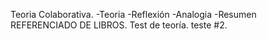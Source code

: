 Teoria Colaborativa.
-Teoria
-Reflexión
-Analogia
-Resumen
REFERENCIADO DE LIBROS.
Test de teoría.
teste #2.
